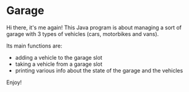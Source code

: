 # Garage

Hi there, it's me again! This Java program is about managing a sort of garage with 3 types of vehicles (cars, motorbikes and vans).

Its main functions are:
- adding a vehicle to the garage slot
- taking a vehicle from a garage slot
- printing various info about the state of the garage and the vehicles

Enjoy!
